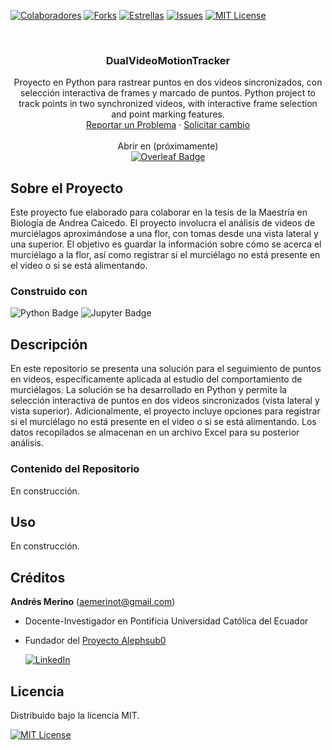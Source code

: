 <!-- Encabezado -->
[![Colaboradores][contributors-shield]][contributors-url]
[![Forks][forks-shield]][forks-url]
[![Estrellas][stars-shield]][stars-url]
[![Issues][issues-shield]][issues-url]
[![MIT License][license-shield]][license-url]

<!-- Título -->
<br />
<div align="center">

<h3 align="center">DualVideoMotionTracker</h3>
  <p align="center">
    Proyecto en Python para rastrear puntos en dos videos sincronizados, con selección interactiva de frames y marcado de puntos. Python project to track points in two synchronized videos, with interactive frame selection and point marking features.
    <br />
    <a href="https://github.com/andres-merino/DualVideoMotionTracker/issues">Reportar un Problema</a>
    ·
    <a href="https://github.com/andres-merino/DualVideoMotionTracker/issues">Solicitar cambio</a>
    <br />
    <br />
    Abrir en (próximamente) 
    <br />
    <a href="https://github.com/andres-merino/DualVideoMotionTracker">
    <img src="https://img.shields.io/badge/Overleaf-47A141?logo=overleaf&logoColor=fff&style=for-the-badge" alt="Overleaf Badge">
    </a>
  </p>
</div>


<!-- Cuerpo -->
## Sobre el Proyecto

Este proyecto fue elaborado para colaborar en la tesis de la Maestría en Biología de Andrea Caicedo. El proyecto involucra el análisis de videos de murciélagos aproximándose a una flor, con tomas desde una vista lateral y una superior. El objetivo es guardar la información sobre cómo se acerca el murciélago a la flor, así como registrar si el murciélago no está presente en el video o si se está alimentando.

### Construido con

![Python Badge](https://img.shields.io/badge/Python-3776AB?logo=python&logoColor=fff&style=for-the-badge)
![Jupyter Badge](https://img.shields.io/badge/Jupyter-F37626?logo=jupyter&logoColor=fff&style=for-the-badge) 

## Descripción

En este repositorio se presenta una solución para el seguimiento de puntos en videos, específicamente aplicada al estudio del comportamiento de murciélagos. La solución se ha desarrollado en Python y permite la selección interactiva de puntos en dos videos sincronizados (vista lateral y vista superior). Adicionalmente, el proyecto incluye opciones para registrar si el murciélago no está presente en el video o si se está alimentando. Los datos recopilados se almacenan en un archivo Excel para su posterior análisis.

### Contenido del Repositorio

En construcción.

## Uso

En construcción.

## Créditos

**Andrés Merino** (aemerinot@gmail.com) 

- Docente-Investigador en Pontificia Universidad Católica del Ecuador
- Fundador del [Proyecto Alephsub0](https://www.alephsub0.org/about/)
  
  [![LinkedIn][linkedin-shield]][linkedin-url-aemt]

## Licencia

Distribuido bajo la licencia MIT. 

[![MIT License][license-shield]][license-url]




<!-- MARKDOWN LINKS & IMAGES -->
[contributors-shield]: https://img.shields.io/github/contributors/andres-merino/DualVideoMotionTracker.svg?style=for-the-badge
[contributors-url]: https://github.com/andres-merino/DualVideoMotionTracker/graphs/contributors
[forks-shield]: https://img.shields.io/github/forks/andres-merino/DualVideoMotionTracker.svg?style=for-the-badge
[forks-url]: https://github.com/andres-merino/DualVideoMotionTracker/forks
[stars-shield]: https://img.shields.io/github/stars/andres-merino/DualVideoMotionTracker?style=for-the-badge
[stars-url]: https://github.com/andres-merino/DualVideoMotionTracker/stargazers
[issues-shield]: https://img.shields.io/github/issues/andres-merino/DualVideoMotionTracker.svg?style=for-the-badge
[issues-url]: https://github.com/andres-merino/DualVideoMotionTracker/issues
[license-shield]: https://img.shields.io/github/license/andres-merino/DualVideoMotionTracker.svg?style=for-the-badge
[license-url]: https://es.wikipedia.org/wiki/Licencia_MIT
[linkedin-shield]: https://img.shields.io/badge/linkedin-%230077B5.svg?style=for-the-badge&logo=linkedin&logoColor=white
[linkedin-url-aemt]: https://www.linkedin.com/in/andrés-merino-010a9b12b/
